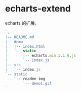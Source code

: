 # echarts-extend

echarts 的扩展。

```js
`.
|-- README.md
|-- demo
|   |-- index.html
|   `-- static
|       |-- echarts.min.5.1.0.js
|       `-- index.js
|-- src
|   `-- index.js
`-- static
    `-- readme-img
        `-- demo1.gif
`